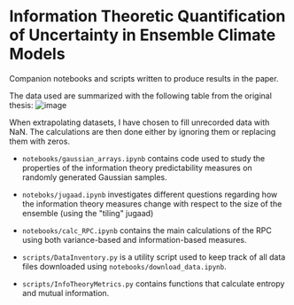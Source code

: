 # Information Theoretic Quantification of Uncertainty in Ensemble Climate Models
Companion notebooks and scripts written to produce results in the paper.

The data used are summarized with the following table from the original thesis:
![image](https://github.com/user-attachments/assets/427d072b-902b-41ce-8964-0e8c75def23c)

When extrapolating datasets, I have chosen to fill unrecorded data with NaN. The calculations are then done either by ignoring them or replacing them with zeros. 

- `notebooks/gaussian_arrays.ipynb` contains code used to study the properties of the information theory predictability measures on randomly generated Gaussian samples. 
- `noteboks/jugaad.ipynb` investigates different questions regarding how the information theory measures change with respect to the size of the ensemble (using the "tiling" jugaad)
- `notebooks/calc_RPC.ipynb` contains the main calculations of the RPC using both variance-based and information-based measures. 

- `scripts/DataInventory.py` is a utility script used to keep track of all data files downloaded using `notebooks/download_data.ipynb`. 
- `scripts/InfoTheoryMetrics.py` contains functions that calculate entropy and mutual information. 

